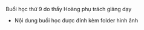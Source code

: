 ﻿Buổi học thứ 9 do thầy Hoàng  phụ trách giảng dạy
- Nội dung buổi học được đính kèm folder hình ảnh 


